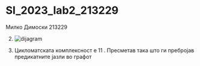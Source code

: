 # SI_2023_lab2_213229

Милко Димоски 213229

2. ![dijagram](https://github.com/MilkoDimoski/SI_2023_lab2_213229/assets/127048801/0b57497f-dc30-4665-bf51-7d9ff7abf62f)


3. Цикломатската комплексност е 11 . Пресметав така што ги пребројав предикатните јазли во графот 
